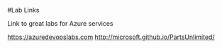 #Lab Links

Link to great labs for Azure services

https://azuredevopslabs.com
http://microsoft.github.io/PartsUnlimited/
